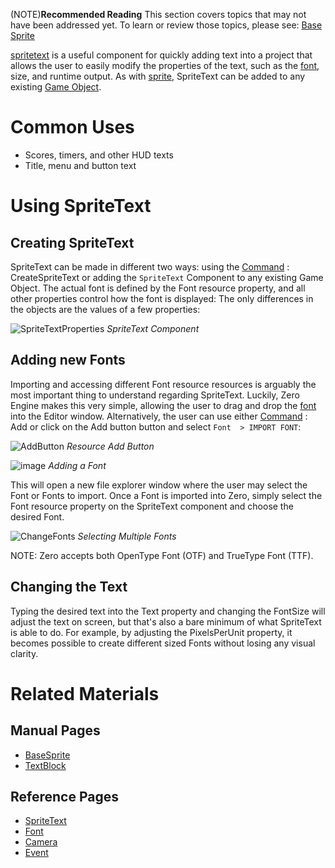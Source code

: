 (NOTE)**Recommended Reading**  This section covers topics that may not have been addressed yet. To learn or review those topics, please see: [Base Sprite](https://github.com/zeroengineteam/ZeroDocs/blob/master/zero_editor_documentation/zeromanual/graphics/sprites/basesprite.markdown)

[spritetext](https://github.com/zeroengineteam/ZeroDocs/blob/master/zero_editor_documentation/code_reference/class_reference/spritetext.markdown) is a useful component for quickly adding text into a project that allows the user to easily modify the properties of the text, such as the [font](https://github.com/zeroengineteam/ZeroDocs/blob/master/zero_editor_documentation/zeromanual/architecture/resources/font.markdown), size, and runtime output. As with [sprite](https://github.com/zeroengineteam/ZeroDocs/blob/master/zero_editor_documentation/code_reference/class_reference/sprite.markdown), SpriteText can be added to any existing [Game Object](https://github.com/zeroengineteam/ZeroDocs/blob/master/zero_editor_documentation/zeromanual/architecture/cogs/gameobjectsconcept.markdown). 

 # Common Uses
 - Scores, timers, and other HUD texts
 - Title, menu and button text

 # Using SpriteText
 ## Creating SpriteText
SpriteText can be made in different two ways: using the [Command](https://github.com/zeroengineteam/ZeroDocs/blob/master/zero_editor_documentation/zeromanual/editor/editorcommands/commands.markdown) : CreateSpriteText  or adding the `SpriteText` Component to any existing Game Object. The actual font is defined by the Font resource property, and all other properties control how the font is displayed:  The only differences in the objects are the values of a few properties:



![SpriteTextProperties](https://media.githubusercontent.com/media/zeroengineteam/ZeroFiles/master/doc_files/47818.png) *SpriteText Component*


 ## Adding new Fonts
Importing and accessing different Font resource resources is arguably the most important thing to understand regarding SpriteText. Luckily, Zero Engine makes this very simple, allowing the user to drag and drop the [font](https://github.com/zeroengineteam/ZeroDocs/blob/master/zero_editor_documentation/zeromanual/architecture/resources/font.markdown) into the Editor window. Alternatively, the user can use either [Command](https://github.com/zeroengineteam/ZeroDocs/blob/master/zero_editor_documentation/zeromanual/editor/editorcommands/commands.markdown) : Add  or click on the Add button button and select `Font  > IMPORT FONT`:



![AddButton](https://media.githubusercontent.com/media/zeroengineteam/ZeroFiles/master/doc_files/47820.png) *Resource Add Button*




![image](https://media.githubusercontent.com/media/zeroengineteam/ZeroFiles/master/doc_files/45994.png) *Adding a Font*


This will open a new file explorer window where the user may select the Font or Fonts to import. Once a Font is imported into Zero, simply select the Font resource property on the SpriteText component and choose the desired Font.



![ChangeFonts](https://media.githubusercontent.com/media/zeroengineteam/ZeroFiles/master/doc_files/47827.gif) *Selecting Multiple Fonts*


NOTE: Zero accepts both OpenType Font (OTF) and TrueType Font (TTF).


 ## Changing the Text
Typing the desired text into the Text  property and changing the FontSize  will adjust the text on screen, but that's also a bare minimum of what SpriteText is able to do. For example, by adjusting the PixelsPerUnit  property, it becomes possible to create different sized Fonts without losing any visual clarity.

 # Related Materials
 ## Manual Pages
- [BaseSprite](https://github.com/zeroengineteam/ZeroDocs/blob/master/zero_editor_documentation/zeromanual/graphics/sprites/basesprite.markdown)
- [TextBlock](https://github.com/zeroengineteam/ZeroDocs/blob/master/zero_editor_documentation/zeromanual/architecture/resources/textblock.markdown)

 ## Reference Pages
- [SpriteText](https://github.com/zeroengineteam/ZeroDocs/blob/master/zero_editor_documentation/code_reference/class_reference/spritetext.markdown)
- [Font](https://github.com/zeroengineteam/ZeroDocs/blob/master/zero_editor_documentation/code_reference/class_reference/font.markdown)
- [Camera](https://github.com/zeroengineteam/ZeroDocs/blob/master/zero_editor_documentation/code_reference/class_reference/camera.markdown)
- [Event](https://github.com/zeroengineteam/ZeroDocs/blob/master/zero_editor_documentation/code_reference/class_reference/event.markdown) 

 